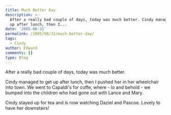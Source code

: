 ```yaml
---
title: Much Better Day
description: >-
  After a really bad couple of days, today was much better. Cindy managed to get
  up after lunch, then I...
date: '2005-08-31'
permalink: /2005/08/31/much-better-day/
tags:
  - Cindy
author: Edward
comments: []
type: Blog
---
```


After a really bad couple of days, today was much better.

Cindy managed to get up after lunch, then I pushed her in her wheelchair
into town. We went to Capaldi\'s for coffe, where - lo and behold - we
bumped into the children who had gone out with Lance and Mary.

Cindy stayed up for tea and is now watching Daziel and Pascoe. Lovely to
have her downstairs!

